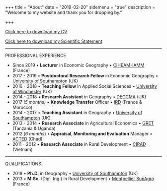 +++
title = "About"
date = "2019-02-20"
sidemenu = "true"
description = "Welcome to my website and thank you for dropping by."

+++

[Click here to download my CV](/pdf/Berchoux_CV.pdf) </br>

[Click here to download my Scientific Statement](/pdf/Berchoux_Statement.pdf) </br>

---

PROFESSIONAL EXPERIENCE

- Since 2019 • **Lecturer** in Economic Geography • [CIHEAM-IAMM](http://iamm.ciheam.org) (France)
- 2017 - 2019 • **Postdoctoral Research Fellow** in Economic Geography • [University of Southampton](https://www.southampton.ac.uk/geography/about/staff/tjmb1n17.page) (UK)
- 2016 - 2018 • **Teaching Fellow** in Applied Social Sciences • [University of Winchester](https://www.winchester.ac.uk) (UK)
- 2014 - 2018 • **Research Assistant** in Geography • [DECCMA](http://generic.wordpress.soton.ac.uk/deccma/) (UK)
- 2017 *(5 months)* • **Knowledge Transfer** Officer • [IRD](https://en.ird.fr/ird.fr) (France & Morocco)
- 2014 - 2017 • **Teaching Assistant** in Geography • [University of Southampton](https://www.southampton.ac.uk/geography) (UK)
- 2013 - 2014 • **Research Associate** in Agricultural Economics • [GRET](https://www.gret.org/?lang=en) (Tanzania & Uganda)
- 2012 (*6 months*) • **Appraisal, Monitoring and Evaluation** Manager • [ACTED](https://www.acted.org/en/) (Chad)
- 2011 - 2012 • **Research Associate** in Rural Development • [CIRAD](https://www.cirad.fr/en) (Vietnam)

---

QUALIFICATIONS

- 2018 • **Ph.D.** in Geography • [University of Southampton](https://www.southampton.ac.uk/geography/postgraduate/index.page?) (UK)
- 2013 • **M.Sc.** (Dipl. Ing.) in Rural Development • [Montpellier SupAgro](http://www.supagro.fr/web/en/) (France)